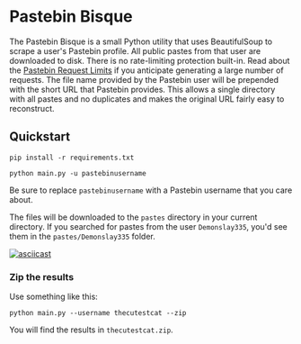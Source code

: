 # Pastebin Bisque
The Pastebin Bisque is a small Python utility that uses BeautifulSoup to scrape a user's Pastebin profile. All public pastes from that user are downloaded to disk. There is no rate-limiting protection built-in. Read about the [Pastebin Request Limits](https://pastebin.com/doc_scraping_api#2) if you anticipate generating a large number of requests. The file name provided by the Pastebin user will be prepended with the short URL that Pastebin provides. This allows a single directory with all pastes and no duplicates and makes the original URL fairly easy to reconstruct. 

## Quickstart
`pip install -r requirements.txt`

`python main.py -u pastebinusername`

Be sure to replace `pastebinusername` with a Pastebin username that you care about.

The files will be downloaded to the `pastes` directory in your current directory. If you searched for pastes from the user `Demonslay335`, you'd see them in the `pastes/Demonslay335` folder. 

[![asciicast](https://asciinema.org/a/564569.svg)](https://asciinema.org/a/564569)

### Zip the results

Use something like this:

```
python main.py --username thecutestcat --zip
```

You will find the results in `thecutestcat.zip`. 
